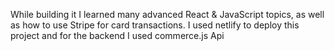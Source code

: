 While building it I learned many advanced React & JavaScript topics, as well as how to use Stripe for card transactions. I used netlify to deploy this project and for the backend I used commerce.js Api
